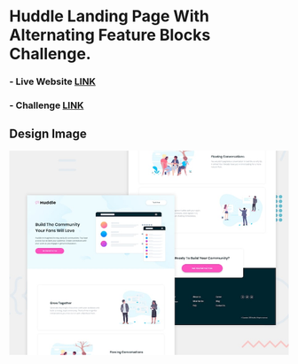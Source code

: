 # Huddle Landing Page With Alternating Feature Blocks Challenge.

### - Live Website [LINK](https://abdraoufx.github.io/frontEndMentor_Challenges/huddle_landing_page_with_alternating_feature_blocks)

### - Challenge [LINK](https://www.frontendmentor.io/solutions/)

## Design Image

![Preview_Design_Image](images/desktop-preview.jpg "Design Image")
